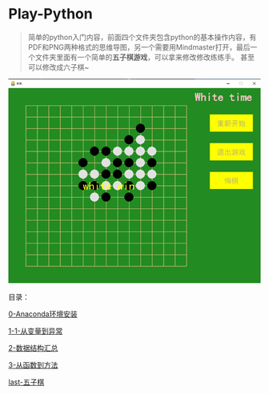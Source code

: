 # Play-Python
> 简单的python入门内容，前面四个文件夹包含python的基本操作内容，有PDF和PNG两种格式的思维导图，另一个需要用Mindmaster打开，最后一个文件夹里面有一个简单的**五子棋游戏**，可以拿来修改修改练练手。
甚至可以修改成六子棋~

![pic](./last-五子棋小游戏/pic.png)

目录：

[0-Anaconda环境安装](https://github.com/Deng-deng-deng-deng/Play-Python/tree/main/0-%E5%AE%89%E8%A3%85Anaconda%E7%8E%AF%E5%A2%83)

[1-1-从变量到异常](https://github.com/Deng-deng-deng-deng/Play-Python/tree/main/1-%E4%BB%8E%E5%8F%98%E9%87%8F%E5%88%B0%E5%BC%82%E5%B8%B8)

[2-数据结构汇总](https://github.com/Deng-deng-deng-deng/Play-Python/tree/main/2-%E6%95%B0%E6%8D%AE%E7%BB%93%E6%9E%84%E6%B1%87%E6%80%BB)

[3-从函数到方法](https://github.com/Deng-deng-deng-deng/Play-Python/tree/main/3-%E4%BB%8E%E5%87%BD%E6%95%B0%E5%88%B0%E6%96%B9%E6%B3%95)

[last-五子棋](https://github.com/Deng-deng-deng-deng/Play-Python/tree/main/last-%E4%BA%94%E5%AD%90%E6%A3%8B%E5%B0%8F%E6%B8%B8%E6%88%8F)
